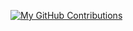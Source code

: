 [![My GitHub Contributions](https://github-contributor-stats.vercel.app/api?username=jsai28)](https://github.com/jsai28?tab=repositories)




